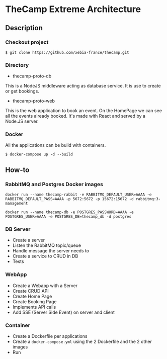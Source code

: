 # TheCamp Extreme Architecture

## Description

### Checkout project

`$ git clone https://github.com/xebia-france/thecamp.git`

### Directory

- thecamp-proto-db

This is a NodeJS middleware acting as database service. It is use to create or get bookings.

- thecamp-proto-web

This is the web application to book an event. On the HomePage we can see all the events already booked.
It's made with React and served by a Node.JS server.

### Docker

All the applications can be build with containers.

`$ docker-compose up -d --build`

## How-to

### RabbitMQ and Postgres Docker images

`docker run --name thecamp-rabbit -e RABBITMQ_DEFAULT_USER=AAAA -e RABBITMQ_DEFAULT_PASS=AAAA -p 5672:5672 -p 15672:15672 -d rabbitmq:3-management`

`docker run --name thecamp-db -e POSTGRES_PASSWORD=AAAA -e POSTGRES_USER=AAAA -e POSTGRES_DB=thecamp_db -d postgres`

### DB Server

- Create a server
- Listen the RabbitMQ topic/queue
- Handle message the server needs to
- Create a service to CRUD in DB
- Tests

### WebApp

- Create a Webapp with a Server
- Create CRUD API
- Create Home Page
- Create Booking Page
- Implements API calls
- Add SSE (Server Side Event) on server and client

### Container

- Create a Dockerfile per applications
- Create a `docker-compose.yml` using the 2 Dockerfile and the 2 other images
- Run
